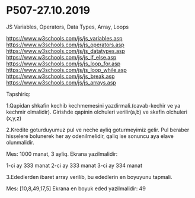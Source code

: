 # P507-27.10.2019

JS Variables, Operators, Data Types, Array, Loops

https://www.w3schools.com/js/js_variables.asp
https://www.w3schools.com/js/js_operators.asp
https://www.w3schools.com/js/js_datatypes.asp
https://www.w3schools.com/js/js_if_else.asp
https://www.w3schools.com/js/js_loop_for.asp
https://www.w3schools.com/js/js_loop_while.asp
https://www.w3schools.com/js/js_break.asp
https://www.w3schools.com/js/js_arrays.asp


Tapshiriq:

1.Qapidan shkafin kechib kechmemesini yazdirmali.(cavab-kechir ve ya kechmir olmalidir).
Girishde qapinin olchuleri verilir(a,b) ve skafin olchuleri (x,y,z)

2.Kredite goturduyumuz pul ve neche ayliq goturmeyimiz gelir. Pul beraber hisselere bolunerek her ay odenilmelidir, qaliq ise sonuncu aya elave olunmalidir.

Mes: 1000 manat, 3 ayliq.
Ekrana yazilmalidir:

1-ci ay 333 manat
2-ci ay 333 manat
3-ci ay 334 manat

3.Ededlerden ibaret array verilib, bu ededlerin en boyuyunu tapmali.

Mes: [10,8,49,17,5]
Ekrana en boyuk eded yazilmalidir: 49
